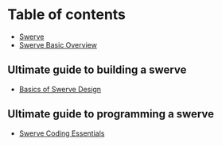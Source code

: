 # Table of contents

* [Swerve](README.md)
* [Swerve Basic Overview](swerve-basic-overview.md)

## Ultimate guide to building a swerve

* [Basics of Swerve Design](ultimate-guide-to-building-a-swerve/basics-of-swerve-design.md)

## Ultimate guide to programming a swerve

* [Swerve Coding Essentials](ultimate-guide-to-programming-a-swerve/swerve-coding-essentials.md)

